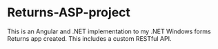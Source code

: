 # Returns-ASP-project
This is an Angular and .NET implementation to my .NET Windows forms Returns app created. This includes a custom RESTful API.

